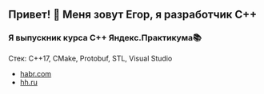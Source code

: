 ## Привет! 👋 Меня зовут Егор, я разработчик С++
### Я выпускник курса С++ Яндекс.Практикума:books:
Стек:
С++17, CMake, Protobuf, STL, Visual Studio
- [habr.com](https://career.habr.com/nesterovegor091)
- [hh.ru](https://spb.hh.ru/resume/43427448ff0b3250ad0039ed1f684545426758)
